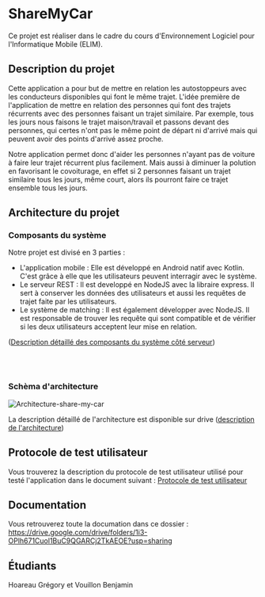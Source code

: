 # ShareMyCar

Ce projet est réaliser dans le cadre du cours d'Environnement Logiciel pour l'Informatique Mobile (ELIM).

## Description du projet
Cette application a pour but de mettre en relation les autostoppeurs avec les conducteurs disponibles qui font le même trajet. 
L'idée première de l'application de mettre en relation des personnes qui font des trajets récurrents avec des personnes faisant un trajet similaire.
Par exemple, tous les jours nous faisons le trajet maison/travail et passons devant des personnes, qui certes n'ont pas le même point de départ ni d'arrivé mais qui peuvent avoir des points d'arrivé assez proche.

Notre application permet donc d'aider les personnes n'ayant pas de voiture à faire leur trajet récurrent plus facilement. Mais aussi à diminuer la polution en favorisant le covoiturage, en effet si 2 personnes faisant un trajet similaire tous les jours, même court, alors ils pourront faire ce trajet ensemble tous les jours.


## Architecture du projet

### Composants du système 

Notre projet est divisé en 3 parties :

* L'application mobile : Elle est développé en Android natif avec Kotlin. C'est grâce à elle que les utilisateurs peuvent interragir avec le système.
* Le serveur REST : Il est developpé en NodeJS avec la libraire express. Il sert à conserver les données des utilisateurs et aussi les requêtes de trajet faite par les utilisateurs.
* Le système de matching : Il est également développer avec NodeJS. Il est responsable de trouver les requête qui sont compatible et de vérifier si les deux utilisateurs acceptent leur mise en relation.

([Description détaillé des composants du système côté serveur](https://docs.google.com/document/d/1xlsPp1bcTXnB1CCAtbtuMFrXB9PuXW7gw-bDo9m_Ses/edit?usp=sharing))

<br/> <br/>

### Schèma d'architecture
 
![Architecture-share-my-car](https://user-images.githubusercontent.com/66921801/109696440-59ac4780-7b8d-11eb-912e-36edc4abbdf9.jpg)


La description détaillé de l'architecture est disponible sur drive ([description de l'architecture](https://docs.google.com/document/d/1aptt75FcNgb30m615O3gp2lGy6nLYolsbvnyeDFJg9I/edit?usp=sharing))

## Protocole de test utilisateur

Vous trouverez la description du protocole de test utilisateur utilisé pour testé l'application dans le document suivant : 
[Protocole de test utilisateur](https://docs.google.com/document/d/1i0rwI_Dj9cSV6YnBqv7rWNk8Q3hNSTtqt_5gqmzn4nA/edit?usp=sharing)

## Documentation 
Vous retrouverez toute la documation dans ce dossier : 
https://drive.google.com/drive/folders/1i3-OPlh671Cuol1BuC9QGARCj2TkAEOE?usp=sharing

## Étudiants

Hoareau Grégory et Vouillon Benjamin
